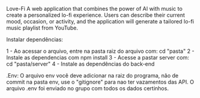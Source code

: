 Love-Fi
A web application that combines the power of AI with music to create a personalized lo-fi experience. Users can describe their current mood, occasion, or activity, and the application will generate a tailored lo-fi music playlist from YouTube.

Instalar dependências:


1 - Ao acessar o arquivo, entre na pasta raiz do arquivo com: cd "pasta"
2 - Instale as dependencias com npm install
3 - Acesse a pastar server com: cd "pasta/server"
4 - Instale as dependências do back-end

.Env:
O arquivo env você deve adicionar na raiz do programa, não de commit na pasta env, use o "gitignore" para nao ter vazamentos das API.
O arquivo .env foi enviado no grupo com todos os dados certinhos.
